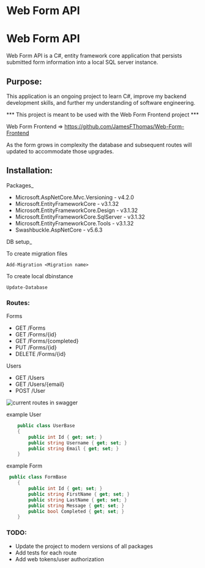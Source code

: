 # Web Form API
 
# Web Form API
 
 Web Form API is a C#, entity framework core application that persists submitted form information into a local SQL server instance.   
 
 ## Purpose:
 
 This application is an ongoing project to learn C#, improve my backend development skills, and further my understanding of software engineering.
 
 *** This project is meant to be used with the Web Form Frontend project ***
 
 Web Form Frontend => https://github.com/JamesFThomas/Web-Form-Frontend 
  
 As the form grows in complexity the database and subsequent routes will updated to accommodate those upgrades. 
 
 
 ## Installation:
 
 Packages_ 
 - Microsoft.AspNetCore.Mvc.Versioning - v4.2.0
 - Microsoft.EntityFrameworkCore - v3.1.32
 - Microsoft.EntityFrameworkCore.Design - v3.1.32
 - Microsoft.EntityFrameworkCore.SqlServer - v3.1.32
 - Microsoft.EntityFrameworkCore.Tools - v3.1.32
 - Swashbuckle.AspNetCore - v5.6.3

 
 
 DB setup_

 To create migration files 

 ```Text
 Add-Migration <Migration name>
 ```

 To create local dbinstance 

 ```text
 Update-Database
 ```

  
 
 ### Routes:
 Forms
 - GET /Forms
 - GET /Forms/{id}
 - GET /Forms/{completed}
 - PUT /Forms/{id}
 - DELETE /Forms/{id}
 
 Users
 - GET /Users
 - GET /Users/{email}
 - POST /User


 ![current routes in swagger](http://drive.google.com/file/d/1FIrX-NsZC_ierihH_YkmUukU33FZesVK/view?usp=sharing)
 
 
 example User
 ``` C#
     public class UserBase
     {
         public int Id { get; set; }
         public string Username { get; set; }
         public string Email { get; set; }
     }
 ```
 
 
 example Form
 ``` C#
  public class FormBase
     {
         public int Id { get; set; }
         public string FirstName { get; set; }
         public string LastName { get; set; }
         public string Message { get; set; }
         public bool Completed { get; set; }
     }
 ```
 
 
 ### TODO:
 - Update the project to modern versions of all packages
 - Add tests for each route 
 - Add web tokens/user authorization 
 


 